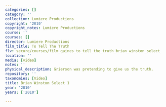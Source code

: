 ```yaml
---
categories: []
category: ''
collection: Lumiere Productions
copyright: '2010'
copyright_notes: Lumiere Productions
course: ''
courses: []
director: Lumiere Productions
film_title: To Tell The Truth
flv: secure/courses/film_gaines_to_tell_the_truth_brian_winston_select_1.flv
location: ''
media: [video]
notes: ''
physical_description: Grierson was pretending to give us the truth.
repository: ''
taxonomies: [Video]
title: Brian Winston Select 1
year: '2010'
years: ['2010']

---
```

